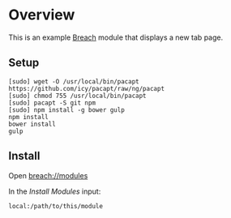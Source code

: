 # Overview

This is an example [Breach][] module that displays a new tab page.

## Setup

    [sudo] wget -O /usr/local/bin/pacapt https://github.com/icy/pacapt/raw/ng/pacapt
    [sudo] chmod 755 /usr/local/bin/pacapt
    [sudo] pacapt -S git npm
    [sudo] npm install -g bower gulp
    npm install
    bower install
    gulp

## Install

Open [breach://modules][modules]

In the *Install Modules* input:

    local:/path/to/this/module


[breach]: http://breach.cc/
[modules]: breach://modules

